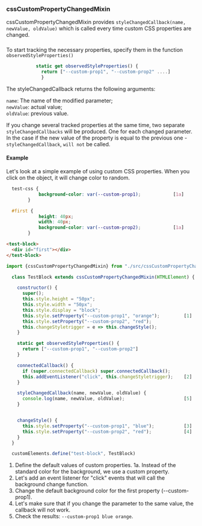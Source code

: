 ### cssCustomPropertyChangedMixin 
cssCustomPropertyChangedMixin provides `styleChangedCallback(name, newValue, oldValue)` which is called every
 time custom CSS properties are changed.
 ###
 To start tracking the necessary properties, specify them in the function `observedStyleProperties()`<br>
 
 ```javascript
            static get observedStyleProperties() {
              return ["--custom-prop1", "--custom-prop2" ....]
              }
 ```
                         
 The styleChangedCallback returns the following arguments:

`name`: The name of the modified parameter;<br>
`newValue`: actual value;<br>
`oldValue`: previous value.<br>

 If you change several tracked properties at the same time, two separate `styleChangedCallbacks` will be produced.
 One for each changed parameter.<br>
 In the case if the new value of the property is equal to the previous one - `styleChangedCallback`, `will not` be called.

#### Example
Let's look at a simple example of using custom CSS properties. When you click on the object, it will change color to random.
```css
  test-css {
            background-color: var(--custom-prop1);            [1a]
        }

  #first {
            height: 40px;
            width: 40px;
            background-color: var(--custom-prop2);            [1a]
        }
```

```html
<test-block>
  <div id="first"></div>
</test-block>
```

```javascript
import {cssCustomPropertyChangedMixin} from "./src/cssCustomPropertyChangedMixin.js";

  class TestBlock extends cssCustomPropertyChangedMixin(HTMLElement) {

    constructor() {
      super();
      this.style.height = "50px";
      this.style.width = "50px";
      this.style.display = "block";
      this.style.setProperty("--custom-prop1", "orange");         [1]
      this.style.setProperty("--custom-prop2", "red");
      this.changeStyletrigger = e => this.changeStyle();
    }

    static get observedStyleProperties() {
      return ["--custom-prop1", "--custom-prop2"]
    }

    connectedCallback() {
      if (super.connectedCallback) super.connectedCallback();
      this.addEventListener("click", this.changeStyletrigger);    [2]
    }

    styleChangedCallback(name, newValue, oldValue) {
      console.log(name, newValue, oldValue);                      [5]           
    }


    changeStyle() {
      this.style.setProperty("--custom-prop1", "blue");           [3]
      this.style.setProperty("--custom-prop2", "red");            [4]
    }
  }

  customElements.define("test-block", TestBlock)
  ```
  1.  Define the default values of custom properties.
  1a. Instead of the standard color for the background, we use a custom property.
  2. Let's add an event listener for "click" events that will call the background change function.
  3. Change the default background color for the first property (--custom-prop1).
  4. Let's make sure that if you change the parameter to the same value, the callback will not work.
  5. Check the results: `--custom-prop1 blue orange`.
  
  
